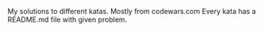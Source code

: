 My solutions to different katas. Mostly from codewars.com
Every kata has a README.md file with given problem.
